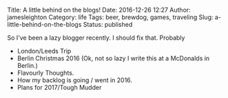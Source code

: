 Title: A little behind on the blogs!
Date: 2016-12-26 12:27
Author: jamesleighton
Category: life
Tags: beer, brewdog, games, traveling
Slug: a-little-behind-on-the-blogs
Status: published

So I've been a lazy blogger recently. I should fix that. Probably

-   London/Leeds Trip
-   Berlin Christmas 2016 (Ok, not so lazy I write this at a McDonalds in Berlin.)
-   Flavourly Thoughts.
-   How my backlog is going / went in 2016.
-   Plans for 2017/Tough Mudder

